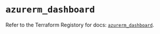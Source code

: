 # `azurerm_dashboard`

Refer to the Terraform Registory for docs: [`azurerm_dashboard`](https://registry.terraform.io/providers/hashicorp/azurerm/3.59.0/docs/resources/dashboard).
